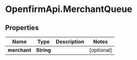 # OpenfirmApi.MerchantQueue

## Properties

Name | Type | Description | Notes
------------ | ------------- | ------------- | -------------
**merchant** | **String** |  | [optional] 


